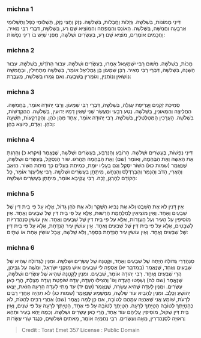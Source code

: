 
### michna 1
דִּינֵי מָמוֹנוֹת, בִּשְׁלֹשָׁה. גְּזֵלוֹת וַחֲבָלוֹת, בִּשְׁלֹשָׁה. נֶזֶק וַחֲצִי נֶזֶק, תַּשְׁלוּמֵי כֶפֶל וְתַשְׁלוּמֵי אַרְבָּעָה וַחֲמִשָּׁה, בִּשְׁלֹשָׁה. הָאוֹנֵס וְהַמְפַתֶּה וְהַמּוֹצִיא שֵׁם רַע, בִּשְׁלֹשָׁה, דִּבְרֵי רַבִּי מֵאִיר. וַחֲכָמִים אוֹמְרִים, מוֹצִיא שֵׁם רַע, בְּעֶשְׂרִים וּשְׁלֹשָׁה, מִפְּנֵי שֶׁיֶּשׁ בּוֹ דִינֵי נְפָשׁוֹת: 

### michna 2
מַכּוֹת, בִּשְׁלֹשָׁה. מִשּׁוּם רַבִּי יִשְׁמָעֵאל אָמְרוּ, בְּעֶשְׂרִים וּשְׁלֹשָׁה. עִבּוּר הַחֹדֶשׁ, בִּשְׁלֹשָׁה. עִבּוּר הַשָּׁנָה, בִּשְׁלֹשָׁה, דִּבְרֵי רַבִּי מֵאִיר. רַבָּן שִׁמְעוֹן בֶּן גַּמְלִיאֵל אוֹמֵר, בִּשְׁלֹשָׁה מַתְחִילִין, וּבַחֲמִשָּׁה נוֹשְׂאִין וְנוֹתְנִין, וְגוֹמְרִין בְּשִׁבְעָה. וְאִם גָּמְרוּ בִשְׁלֹשָׁה, מְעֻבֶּרֶת: 

### michna 3
סְמִיכַת זְקֵנִים וַעֲרִיפַת עֶגְלָה, בִּשְׁלֹשָׁה, דִּבְרֵי רַבִּי שִׁמְעוֹן. וְרַבִּי יְהוּדָה אוֹמֵר, בַּחֲמִשָּׁה. הַחֲלִיצָה וְהַמֵּאוּנִין, בִּשְׁלֹשָׁה. נֶטַע רְבָעִי וּמַעֲשֵׂר שֵׁנִי שֶׁאֵין דָּמָיו יְדוּעִין, בִּשְׁלֹשָׁה. הַהֶקְדֵּשׁוֹת, בִּשְׁלֹשָׁה. הָעֲרָכִין הַמִּטַּלְטְלִין, בִּשְׁלֹשָׁה. רַבִּי יְהוּדָה אוֹמֵר, אֶחָד מֵהֶן כֹּהֵן. וְהַקַּרְקָעוֹת, תִּשְׁעָה וְכֹהֵן. וְאָדָם, כַּיּוֹצֵא בָהֶן: 

### michna 4
דִּינֵי נְפָשׁוֹת, בְּעֶשְׂרִים וּשְׁלֹשָׁה. הָרוֹבֵעַ וְהַנִּרְבָּע, בְּעֶשְׂרִים וּשְׁלֹשָׁה, שֶׁנֶאֱמַר (ויקרא כ) וְהָרַגְתָּ אֶת הָאִשָּׁה וְאֶת הַבְּהֵמָה, וְאוֹמֵר (שם) וְאֶת הַבְּהֵמָה תַּהֲרֹגוּ. שׁוֹר הַנִּסְקָל, בְּעֶשְׂרִים וּשְׁלֹשָׁה, שֶׁנֶּאֱמַר (שמות כא) הַשּׁוֹר יִסָּקֵל וְגַם בְּעָלָיו יוּמָת, כְּמִיתַת בְּעָלִים כָּךְ מִיתַת הַשּׁוֹר. הַזְּאֵב וְהָאֲרִי, הַדֹּב וְהַנָּמֵר וְהַבַּרְדְּלָס וְהַנָּחָשׁ, מִיתָתָן בְּעֶשְׂרִים וּשְׁלֹשָׁה. רַבִּי אֱלִיעֶזֶר אוֹמֵר, כָּל הַקּוֹדֵם לְהָרְגָן, זָכָה. רַבִּי עֲקִיבָא אוֹמֵר, מִיתָתָן בְּעֶשְׂרִים וּשְׁלֹשָׁה: 

### michna 5
אֵין דָּנִין לֹא אֶת הַשֵּׁבֶט וְלֹא אֶת נְבִיא הַשֶּׁקֶר וְלֹא אֶת כֹּהֵן גָּדוֹל, אֶלָּא עַל פִּי בֵית דִּין שֶׁל שִׁבְעִים וְאֶחָד. וְאֵין מוֹצִיאִין לְמִלְחֶמֶת הָרְשׁוּת, אֶלָּא עַל פִּי בֵית דִּין שֶׁל שִׁבְעִים וְאֶחָד. אֵין מוֹסִיפִין עַל הָעִיר וְעַל הָעֲזָרוֹת, אֶלָּא עַל פִּי בֵית דִּין שֶׁל שִׁבְעִים וְאֶחָד. אֵין עוֹשִׂין סַנְהֶדְרִיּוֹת לַשְּׁבָטִים, אֶלָּא עַל פִּי בֵית דִּין שֶׁל שִׁבְעִים וְאֶחָד. אֵין עוֹשִׂין עִיר הַנִּדַּחַת, אֶלָּא עַל פִּי בֵית דִּין שֶׁל שִׁבְעִים וְאֶחָד. וְאֵין עוֹשִׂין עִיר הַנִּדַּחַת בַּסְּפָר, וְלֹא שְׁלֹשָׁה, אֲבָל עוֹשִׂין אַחַת אוֹ שְׁתָּיִם: 

### michna 6
סַנְהֶדְרִי גְדוֹלָה הָיְתָה שֶׁל שִׁבְעִים וְאֶחָד, וּקְטַנָּה שֶׁל עֶשְׂרִים וּשְׁלֹשָׁה. וּמִנַּיִן לַגְּדוֹלָה שֶׁהִיא שֶׁל שִׁבְעִים וְאֶחָד, שֶׁנֶּאֱמַר (במדבר יא) אֶסְפָה לִּי שִׁבְעִים אִישׁ מִזִּקְנֵי יִשְׂרָאֵל, וּמֹשֶׁה עַל גַּבֵּיהֶן, הֲרֵי שִׁבְעִים וְאֶחָד. רַבִּי יְהוּדָה אוֹמֵר, שִׁבְעִים. וּמִנַּיִן לַקְּטַנָּה שֶׁהִיא שֶׁל עֶשְׂרִים וּשְׁלֹשָׁה, שֶׁנֶּאֱמַר (שם לה) וְשָׁפְטוּ הָעֵדָה וְגוֹ' וְהִצִּילוּ הָעֵדָה, עֵדָה שׁוֹפֶטֶת וְעֵדָה מַצֶּלֶת, הֲרֵי כָאן עֶשְׂרִים. וּמִנַּיִן לָעֵדָה שֶׁהִיא עֲשָׂרָה, שֶׁנֶּאֱמַר (שם יד) עַד מָתַי לָעֵדָה הָרָעָה הַזֹּאת, יָצְאוּ יְהוֹשֻׁעַ וְכָלֵב. וּמִנַּיִן לְהָבִיא עוֹד שְׁלֹשָׁה, מִמַּשְׁמַע שֶׁנֶּאֱמַר (שמות כג) לֹא תִהְיֶה אַחֲרֵי רַבִּים לְרָעֹת, שׁוֹמֵעַ אֲנִי שֶׁאֶהְיֶה עִמָּהֶם לְטוֹבָה, אִם כֵּן לָמָּה נֶאֱמַר (שם) אַחֲרֵי רַבִּים לְהַטֹּת, לֹא כְהַטָּיָתְךָ לְטוֹבָה הַטָּיָתְךָ לְרָעָה. הַטָּיָתְךָ לְטוֹבָה עַל פִּי אֶחָד, הַטָּיָתְךָ לְרָעָה עַל פִּי שְׁנַיִם, וְאֵין בֵּית דִּין שָׁקוּל, מוֹסִיפִין עֲלֵיהֶם עוֹד אֶחָד, הֲרֵי כָאן עֶשְׂרִים וּשְׁלֹשָׁה. וְכַמָּה יְהֵא בְעִיר וּתְהֵא רְאוּיָה לְסַנְהֶדְרִין, מֵאָה וְעֶשְׂרִים. רַבִּי נְחֶמְיָה אוֹמֵר, מָאתַיִם וּשְׁלשִׁים, כְּנֶגֶד שָׂרֵי עֲשָׂרוֹת: 

>Credit : Torat Emet 357
>License : Public Domain 
